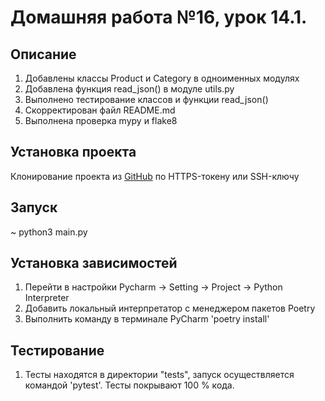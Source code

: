 # Домашняя работа №16, урок 14.1.

## Описание
1. Добавлены классы Product и Category в одноименных модулях
2. Добавлена функция read_json() в модуле utils.py 
3. Выполнено тестирование классов и функции read_json()
4. Скорректирован файл README.md 
5. Выполнена проверка mypy и flake8

## Установка проекта
Клонирование проекта из [GitHub](https://github.com/yolarus/homework_14_1) по HTTPS-токену или SSH-ключу

## Запуск
~ python3 main.py

## Установка зависимостей
1. Перейти в настройки Pycharm -> Setting -> Project -> Python Interpreter 
2. Добавить локальный интерпретатор с менеджером пакетов Poetry
3. Выполнить команду в терминале PyCharm 'poetry install'

## Тестирование
1. Тесты находятся в директории "tests", запуск осуществляется командой
'pytest'. Тесты покрывают 100 % кода. 